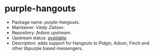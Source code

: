 purple-hangouts
================

 * Package name:		*purple-hangouts*.
 * Maintainer:			*Vitaly Zaitsev*.
 * Repository:			*fedora upstream*.
 * Upstream status:		[*available*](https://apps.fedoraproject.org/packages/purple-hangouts).
 * Description:			adds support for Hangouts to Pidgin, Adium, Finch and other libpurple based messengers.
